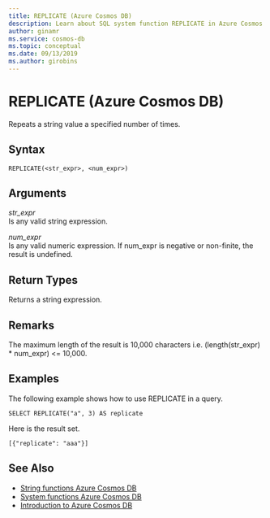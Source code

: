 ```yaml
---
title: REPLICATE (Azure Cosmos DB)
description: Learn about SQL system function REPLICATE in Azure Cosmos DB.
author: ginamr
ms.service: cosmos-db
ms.topic: conceptual
ms.date: 09/13/2019
ms.author: girobins
---
```

# REPLICATE (Azure Cosmos DB)
 Repeats a string value a specified number of times.
  
## Syntax
  
```  
REPLICATE(<str_expr>, <num_expr>)
```  
  
## Arguments
  
*str_expr*  
   Is any valid string expression.
  
*num_expr*  
   Is any valid numeric expression. If num_expr is negative or non-finite, the result is undefined.
  
## Return Types
  
  Returns a string expression.
  
## Remarks
  The maximum length of the result is 10,000 characters i.e. (length(str_expr)  *  num_expr) <= 10,000.

## Examples
  
  The following example shows how to use REPLICATE in a query.
  
```  
SELECT REPLICATE("a", 3) AS replicate
```  
  
 Here is the result set.
  
```  
[{"replicate": "aaa"}]
```  
  

## See Also

- [String functions Azure Cosmos DB](sql-query-string-functions.md)
- [System functions Azure Cosmos DB](sql-query-system-functions.md)
- [Introduction to Azure Cosmos DB](introduction.md)
